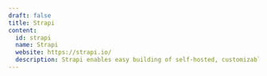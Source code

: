 ```yaml
---
draft: false
title: Strapi
content:
  id: strapi
  name: Strapi
  website: https://strapi.io/
  description: Strapi enables easy building of self-hosted, customizable, performant content API.
---
```

